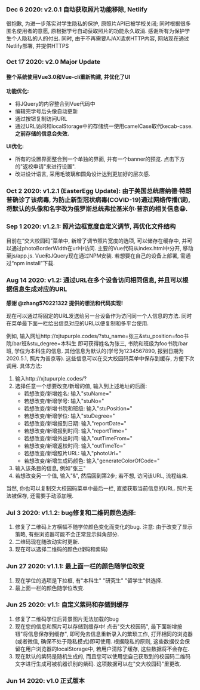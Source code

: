 
### Dec 6 2020: v2.0.1 自动获取照片功能移除, Netlify
很抱歉, 为进一步落实对学生隐私的保护, 原照片API已被学校关闭; 同时根据很多匿名使用者的意愿, 原根据学号自动获取照片的功能永久取消. 感谢所有为保护学生个人隐私的人的付出.
同时, 由于不再需要AJAX请求HTTP内容, 网站现在通过Netlify部署, 并提供HTTPS 

### Oct 17 2020: v2.0 Major Update
#### 整个系统使用Vue3.0和Vue-cli重新构建, 并优化了UI
**功能优化:**  
- 将JQuery的内容整合到Vue代码中
- 编辑完学号后头像自动更新
- 通过按钮复制访问URL
- 通过URL访问和localStorage中的存储统一使用camelCase取代kecab-case. **之前存储的信息会失效.**

**UI优化:**
- 所有的设置界面整合到一个单独的界面, 并有一个banner的预览. 点击下方的"返校申请"来进行设置".
- 改进设计语言, 采用毛玻璃和圆角设计达到更加好的层次感.


### Oct 2 2020: v1.2.1 (EasterEgg Update): 由于美国总统唐纳德·特朗普确诊了该病毒, 为防止新型冠状病毒(COVID-19)通过网络传播(误), 将默认的头像和名字改为俄罗斯总统弗拉基米尔·普京的相关信息😀.

### Sep 1 2020: v1.2.1: 照片边框宽度自定义调节, 再优化文件结构
目前在“交大校园码”菜单中, 新增了调节照片宽度的选项, 可以储存在缓存中, 并可以通过photoBorderWidth在url中访问.
主要的Vue代码从index.html中分开, 移动至js/app.js.
Vue和JQuery现在通过NPM安装. 若想要在自己的设备上部署, 需通过“npm install”下载.

### Aug 14 2020: v1.2: 通过URL在多个设备访问相同信息, 并且可以根据信息生成对应的URL
**感谢 @zhang570221322 提供的想法和代码实现!**

现在可以通过将固定的URL发送给另一台设备作为访问同一个人信息的方法. 同时在菜单最下面一栏给出信息对应的URL以便复制和多平台使用.

例如, 输入网址http://xjtupurple.codes/?stu_name=张三&stu_position=foo书院/bar班&stu_degree=本科生 即可获得姓名为张三, 书院和班级为foo书院/bar班, 学位为本科生的信息. 其他信息为默认的(学号为1234567890, 报到日期为2020.5.1, 照片为普京等). 这些信息可以在交大校园码菜单中保存到缓存, 方便下次调用.
具体方法:
1. 输入http://xjtupurple.codes/?
2. 选择任意一个想要改变/新增的值, 输入到上述地址的后面:
   - 若想改变/新增姓名: 输入"stuName="
   - 若想改变/新增学号: 输入"stuNo="
   - 若想改变/新增书院和班级: 输入"stuPosition="
   - 若想改变/新增学位: 输入"stuDegree="
   - 若想改变/新增报到日期: 输入"reportDate="
   - 若想改变/新增报到时间: 输入"reportTime="
   - 若想改变/新增外出时间: 输入"outTimeFrom="
   - 若想改变/新增返校时间: 输入"outTimeTo="
   - 若想改变/新增照片URL: 输入"photoUrl="
   - 若想改变/新增生成码颜色: 输入"generateColorOfCode="
3. 输入该条目的信息, 例如"张三"
4. 若想改变另一个值, 输入"&", 然后回到第2步;
   若不想, 访问该URL, 流程结束.

当然, 你也可以复制交大校园码菜单中最后一栏, 直接获取当前信息的URL. 照片无法被保存, 还需要手动添加哦.

### Jul 3 2020: v1.1.2: bug修复和二维码颜色选择:
1. 修复了二维码上方横幅不随学位颜色变化而变化的bug. 注意: 由于改变了显示策略, 有些浏览器可能不会正常显示斜角部分.
2. 二维码现在随改动实时更新.
3. 现在可以选择二维码的颜色(绿码和紫码)

### Jun 27 2020: v1.1.1: 最上面一栏的颜色随学位改变
1. 现在学位的选项是下拉框, 有"本科生" "研究生" "留学生"供选择.
2. 最上面一栏的颜色随学位改变.

### Jun 25 2020: v1.1: 自定义紫码和存储到缓存
1. 修复了二维码学位后背景图片无法加载的bug
2. 现在您的信息和照片可以存储到缓存中! 点击"交大校园码", 最下面新增按钮"将信息保存到缓存", 即可免去信息重新录入的繁琐工作, 打开相同的浏览器(或者微信, 确保不处于隐私模式)即可使用. 根据隐私的原则, 这些数据仅会保留在用户浏览器的localStorage中, 若用户清除了缓存, 这些数据将不会存在.
3. 现在默认的紫码是随机生成的, 而且您可以使用您自己获取到的校园码二维码文字进行生成可被机器识别的紫码. 这项数据可以在"交大校园码"里更改.

### Jun 14 2020: v1.0 正式版本